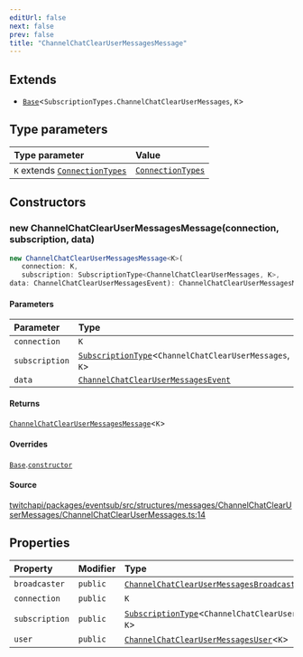 ```yaml
---
editUrl: false
next: false
prev: false
title: "ChannelChatClearUserMessagesMessage"
---
```


## Extends

- [`Base`](/api/eventsub/classes/base/)\<`SubscriptionTypes.ChannelChatClearUserMessages`, `K`\>

## Type parameters

| Type parameter | Value |
| :------ | :------ |
| `K` extends [`ConnectionTypes`](/api/eventsub/type-aliases/connectiontypes/) | [`ConnectionTypes`](/api/eventsub/type-aliases/connectiontypes/) |

## Constructors

### new ChannelChatClearUserMessagesMessage(connection, subscription, data)

```ts
new ChannelChatClearUserMessagesMessage<K>(
   connection: K, 
   subscription: SubscriptionType<ChannelChatClearUserMessages, K>, 
data: ChannelChatClearUserMessagesEvent): ChannelChatClearUserMessagesMessage<K>
```

#### Parameters

| Parameter | Type |
| :------ | :------ |
| `connection` | `K` |
| `subscription` | [`SubscriptionType`](/api/eventsub/type-aliases/subscriptiontype/)\<`ChannelChatClearUserMessages`, `K`\> |
| `data` | [`ChannelChatClearUserMessagesEvent`](/api/eventsub/interfaces/channelchatclearusermessagesevent/) |

#### Returns

[`ChannelChatClearUserMessagesMessage`](/api/eventsub/classes/channelchatclearusermessagesmessage/)\<`K`\>

#### Overrides

[`Base`](/api/eventsub/classes/base/).[`constructor`](/api/eventsub/classes/base/#constructors)

#### Source

[twitchapi/packages/eventsub/src/structures/messages/ChannelChatClearUserMessages/ChannelChatClearUserMessages.ts:14](https://github.com/pablornc/twitchapi//blob/f8a75ccd701e54db4c91e2b0128974da23f25d14/packages/eventsub/src/structures/messages/ChannelChatClearUserMessages/ChannelChatClearUserMessages.ts#L14)

## Properties

| Property | Modifier | Type | Inherited from |
| :------ | :------ | :------ | :------ |
| `broadcaster` | `public` | [`ChannelChatClearUserMessagesBroadcaster`](/api/eventsub/classes/channelchatclearusermessagesbroadcaster/)\<`K`\> | - |
| `connection` | `public` | `K` | [`Base`](/api/eventsub/classes/base/).`connection` |
| `subscription` | `public` | [`SubscriptionType`](/api/eventsub/type-aliases/subscriptiontype/)\<`ChannelChatClearUserMessages`, `K`\> | [`Base`](/api/eventsub/classes/base/).`subscription` |
| `user` | `public` | [`ChannelChatClearUserMessagesUser`](/api/eventsub/classes/channelchatclearusermessagesuser/)\<`K`\> | - |
